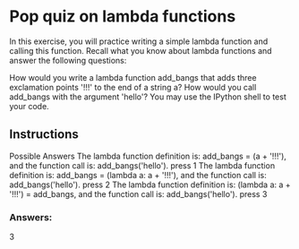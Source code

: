 # Pop quiz on lambda functions
In this exercise, you will practice writing a simple lambda function and calling this function. Recall what you know about lambda functions and answer the following questions:

How would you write a lambda function add_bangs that adds three exclamation points '!!!' to the end of a string a?
How would you call add_bangs with the argument 'hello'?
You may use the IPython shell to test your code.

## Instructions
Possible Answers
The lambda function definition is: add_bangs = (a + '!!!'), and the function call is: add_bangs('hello').
press 1
The lambda function definition is: add_bangs = (lambda a: a + '!!!'), and the function call is: add_bangs('hello').
press 2
The lambda function definition is: (lambda a: a + '!!!') = add_bangs, and the function call is: add_bangs('hello').
press 3

### Answers:
3
